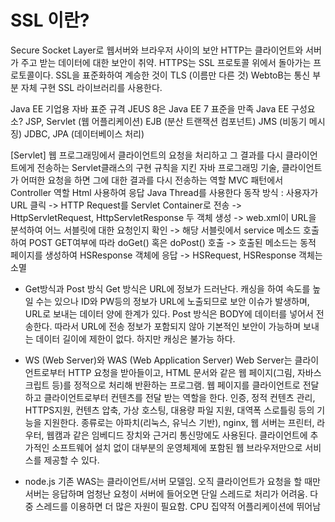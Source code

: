 # SSL 이란?
Secure Socket Layer로 웹서버와 브라우저 사이의 보안
HTTP는 클라이언트와 서버가 주고 받는 데이터에 대한 보안이 취약.
HTTPS는 SSL 프로토콜 위에서 돌아가는 프로토콜이다.
SSL을 표준화하여 계승한 것이 TLS (이름만 다른 것)
WebtoB는 통신 부분 자체 구현 SSL 라이브러리를 사용한다.

Java EE 기업용 자바 표준 규격
JEUS 8은 Java EE 7 표준을 만족
Java EE 구성요소?
JSP, Servlet (웹 어플리케이션)
EJB (분산 트랜잭션 컴포넌트)
JMS (비동기 메시징)
JDBC, JPA (데이터베이스 처리)

[Servlet]
웹 프로그래밍에서 클라이언트의 요청을 처리하고 그 결과를 다시 클라이언트에게 전송하는 Servlet클래스의 구현 규칙을 지킨 자바 프로그래밍 기술, 클라이언트가 어떠한 요청을 하면 그에 대한 결과를 다시 전송하는 역할
MVC 패턴에서 Controller 역할
Html 사용하여 응답
Java Thread를 사용한다
동작 방식 : 사용자가 URL 클릭 -> HTTP Request를 Servlet Container로 전송 -> HttpServletRequest, HttpServletResponse 두 객체 생성 -> web.xml이 URL을 분석하여 어느 서블릿에 대한 요청인지 확인 -> 해당 서블릿에서 service 메소드 호출하여 POST GET여부에 따라 doGet() 혹은 doPost() 호출 -> 호출된 메소드는 동적 페이지를 생성하여 HSResponse 객체에 응답 -> HSRequest, HSResponse 객체는 소멸
* Get방식과 Post 방식
Get 방식은 URL에 정보가 드러난다. 캐싱을 하여 속도를 높일 수는 있으나 ID와 PW등의 정보가 URL에 노출되므로 보안 이슈가 발생하며, URL로 보내는 데이터 양에 한계가 있다.
Post 방식은 BODY에 데이터를 넣어서 전송한다. 따라서 URL에 전송 정보가 포함되지 않아 기본적인 보안이 가능하며 보내는 데이터 길이에 제한이 없다. 하지만 캐싱은 불가능 하다.

* WS (Web Server)와 WAS (Web Application Server)
Web Server는 클라이언트로부터 HTTP 요청을 받아들이고, HTML 문서와 같은 웹 페이지(그림, 자바스크립트 등)를 정적으로 처리해 반환하는 프로그램. 웹 페이지를 클라이언트로 전달하고 클라이언트로부터 컨텐츠를 전달 받는 역할을 한다. 인증, 정적 컨텐츠 관리, HTTPS지원, 컨텐츠 압축, 가상 호스팅, 대용량 파일 지원, 대역폭 스로틀링 등의 기능을 지원한다.
 종류로는 아파치(리눅스, 유닉스 기반), nginx, 
 웹 서버는 프린터, 라우터, 웹캠과 같은 임베디드 장치와 근거리 통신망에도 사용된다. 클라이언트에 추가적인 소프트웨어 설치 없이 대부분의 운영체제에 포함된 웹 브라우저만으로 서비스를 제공할 수 있다.

* node.js
기존 WAS는 클라이언트/서버 모델임. 오직 클라이언트가 요청을 할 때만 서버는 응답하며 엄청난 요청이 서버에 들어오면 단일 스레드로 처리가 어려움. 다중 스레드를 이용하면 더 많은 자원이 필요함. CPU 집약적 어플리케이션에 뛰어남
